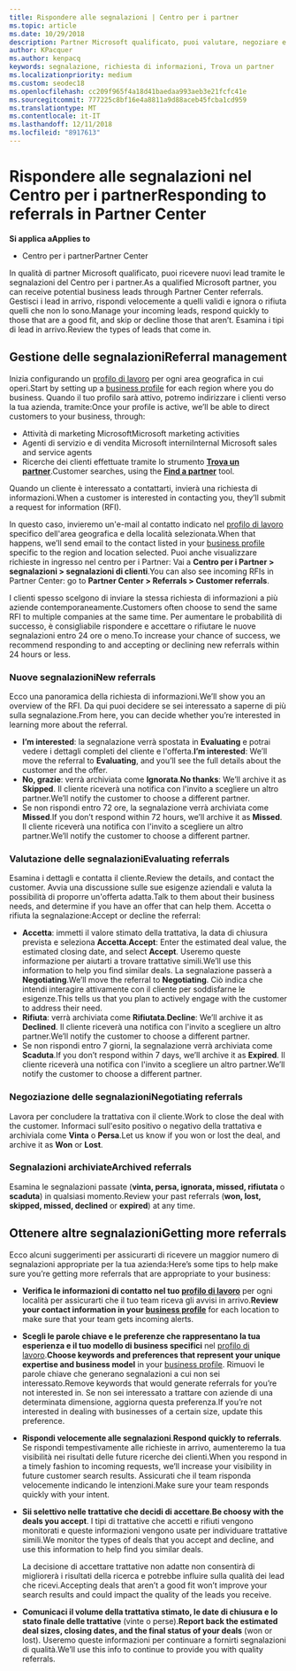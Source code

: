 ```yaml
---
title: Rispondere alle segnalazioni | Centro per i partner
ms.topic: article
ms.date: 10/29/2018
description: Partner Microsoft qualificato, puoi valutare, negoziare e rispondere alle segnalazioni tramite il centro per i Partner.
author: KPacquer
ms.author: kenpacq
keywords: segnalazione, richiesta di informazioni, Trova un partner
ms.localizationpriority: medium
ms.custom: seodec18
ms.openlocfilehash: cc209f965f4a18d41baedaa993aeb3e21fcfc41e
ms.sourcegitcommit: 777225c8bf16e4a8811a9d88aceb45fcba1cd959
ms.translationtype: MT
ms.contentlocale: it-IT
ms.lasthandoff: 12/11/2018
ms.locfileid: "8917613"
---
```

# <a name="responding-to-referrals-in-partner-center"></a><span data-ttu-id="d8ecf-104">Rispondere alle segnalazioni nel Centro per i partner</span><span class="sxs-lookup"><span data-stu-id="d8ecf-104">Responding to referrals in Partner Center</span></span>

**<span data-ttu-id="d8ecf-105">Si applica a</span><span class="sxs-lookup"><span data-stu-id="d8ecf-105">Applies to</span></span>**

-  <span data-ttu-id="d8ecf-106">Centro per i partner</span><span class="sxs-lookup"><span data-stu-id="d8ecf-106">Partner Center</span></span>

<span data-ttu-id="d8ecf-107">In qualità di partner Microsoft qualificato, puoi ricevere nuovi lead tramite le segnalazioni del Centro per i partner.</span><span class="sxs-lookup"><span data-stu-id="d8ecf-107">As a qualified Microsoft partner, you can receive potential business leads through Partner Center referrals.</span></span> <span data-ttu-id="d8ecf-108">Gestisci i lead in arrivo, rispondi velocemente a quelli validi e ignora o rifiuta quelli che non lo sono.</span><span class="sxs-lookup"><span data-stu-id="d8ecf-108">Manage your incoming leads, respond quickly to those that are a good fit, and skip or decline those that aren’t.</span></span> <span data-ttu-id="d8ecf-109">Esamina i tipi di lead in arrivo.</span><span class="sxs-lookup"><span data-stu-id="d8ecf-109">Review the types of leads that come in.</span></span> 

## <a name="referral-management"></a><span data-ttu-id="d8ecf-110">Gestione delle segnalazioni</span><span class="sxs-lookup"><span data-stu-id="d8ecf-110">Referral management</span></span>

<span data-ttu-id="d8ecf-111">Inizia configurando un [profilo di lavoro](create-a-marketing-profile.md) per ogni area geografica in cui operi.</span><span class="sxs-lookup"><span data-stu-id="d8ecf-111">Start by setting up a [business profile](create-a-marketing-profile.md) for each region where you do business.</span></span> <span data-ttu-id="d8ecf-112">Quando il tuo profilo sarà attivo, potremo indirizzare i clienti verso la tua azienda, tramite:</span><span class="sxs-lookup"><span data-stu-id="d8ecf-112">Once your profile is active, we’ll be able to direct customers to your business, through:</span></span>

*  <span data-ttu-id="d8ecf-113">Attività di marketing Microsoft</span><span class="sxs-lookup"><span data-stu-id="d8ecf-113">Microsoft marketing activities</span></span>
*  <span data-ttu-id="d8ecf-114">Agenti di servizio e di vendita Microsoft interni</span><span class="sxs-lookup"><span data-stu-id="d8ecf-114">Internal Microsoft sales and service agents</span></span>
*  <span data-ttu-id="d8ecf-115">Ricerche dei clienti effettuate tramite lo strumento **[Trova un partner](https://partnercenter.microsoft.com/pcv/search)**.</span><span class="sxs-lookup"><span data-stu-id="d8ecf-115">Customer searches, using the **[Find a partner](https://partnercenter.microsoft.com/pcv/search)** tool.</span></span>

<span data-ttu-id="d8ecf-116">Quando un cliente è interessato a contattarti, invierà una richiesta di informazioni.</span><span class="sxs-lookup"><span data-stu-id="d8ecf-116">When a customer is interested in contacting you, they’ll submit a request for information (RFI).</span></span> 

<span data-ttu-id="d8ecf-117">In questo caso, invieremo un'e-mail al contatto indicato nel [profilo di lavoro](create-a-marketing-profile.md) specifico dell'area geografica e della località selezionata.</span><span class="sxs-lookup"><span data-stu-id="d8ecf-117">When that happens, we’ll send email to the contact listed in your [business profile](create-a-marketing-profile.md) specific to the region and location selected.</span></span> <span data-ttu-id="d8ecf-118">Puoi anche visualizzare richieste in ingresso nel centro per i Partner: Vai a **Centro per i Partner > segnalazioni > segnalazioni di clienti**.</span><span class="sxs-lookup"><span data-stu-id="d8ecf-118">You can also see incoming RFIs in Partner Center: go to **Partner Center > Referrals > Customer referrals**.</span></span>

<span data-ttu-id="d8ecf-119">I clienti spesso scelgono di inviare la stessa richiesta di informazioni a più aziende contemporaneamente.</span><span class="sxs-lookup"><span data-stu-id="d8ecf-119">Customers often choose to send the same RFI to multiple companies at the same time.</span></span> <span data-ttu-id="d8ecf-120">Per aumentare le probabilità di successo, è consigliabile rispondere e accettare o rifiutare le nuove segnalazioni entro 24 ore o meno.</span><span class="sxs-lookup"><span data-stu-id="d8ecf-120">To increase your chance of success, we recommend responding to and accepting or declining new referrals within 24 hours or less.</span></span>

### <a name="new-referrals"></a><span data-ttu-id="d8ecf-121">Nuove segnalazioni</span><span class="sxs-lookup"><span data-stu-id="d8ecf-121">New referrals</span></span>

<span data-ttu-id="d8ecf-122">Ecco una panoramica della richiesta di informazioni.</span><span class="sxs-lookup"><span data-stu-id="d8ecf-122">We’ll show you an overview of the RFI.</span></span> <span data-ttu-id="d8ecf-123">Da qui puoi decidere se sei interessato a saperne di più sulla segnalazione.</span><span class="sxs-lookup"><span data-stu-id="d8ecf-123">From here, you can decide whether you’re interested in learning more about the referral.</span></span> 

*  <span data-ttu-id="d8ecf-124">**I’m interested**: la segnalazione verrà spostata in **Evaluating** e potrai vedere i dettagli completi del cliente e l'offerta.</span><span class="sxs-lookup"><span data-stu-id="d8ecf-124">**I’m interested**: We’ll move the referral to **Evaluating**, and you’ll see the full details about the customer and the offer.</span></span> 
*  <span data-ttu-id="d8ecf-125">**No, grazie**: verrà archiviata come **Ignorata**.</span><span class="sxs-lookup"><span data-stu-id="d8ecf-125">**No thanks**: We’ll archive it as **Skipped**.</span></span> <span data-ttu-id="d8ecf-126">Il cliente riceverà una notifica con l'invito a scegliere un altro partner.</span><span class="sxs-lookup"><span data-stu-id="d8ecf-126">We’ll notify the customer to choose a different partner.</span></span>
*  <span data-ttu-id="d8ecf-127">Se non rispondi entro 72 ore, la segnalazione verrà archiviata come **Missed**.</span><span class="sxs-lookup"><span data-stu-id="d8ecf-127">If you don’t respond within 72 hours, we’ll archive it as **Missed**.</span></span> <span data-ttu-id="d8ecf-128">Il cliente riceverà una notifica con l'invito a scegliere un altro partner.</span><span class="sxs-lookup"><span data-stu-id="d8ecf-128">We’ll notify the customer to choose a different partner.</span></span>

### <a name="evaluating-referrals"></a><span data-ttu-id="d8ecf-129">Valutazione delle segnalazioni</span><span class="sxs-lookup"><span data-stu-id="d8ecf-129">Evaluating referrals</span></span>

<span data-ttu-id="d8ecf-130">Esamina i dettagli e contatta il cliente.</span><span class="sxs-lookup"><span data-stu-id="d8ecf-130">Review the details, and contact the customer.</span></span> <span data-ttu-id="d8ecf-131">Avvia una discussione sulle sue esigenze aziendali e valuta la possibilità di proporre un'offerta adatta.</span><span class="sxs-lookup"><span data-stu-id="d8ecf-131">Talk to them about their business needs, and determine if you have an offer that can help them.</span></span> <span data-ttu-id="d8ecf-132">Accetta o rifiuta la segnalazione:</span><span class="sxs-lookup"><span data-stu-id="d8ecf-132">Accept or decline the referral:</span></span> 

*  <span data-ttu-id="d8ecf-133">**Accetta**: immetti il valore stimato della trattativa, la data di chiusura prevista e seleziona **Accetta**.</span><span class="sxs-lookup"><span data-stu-id="d8ecf-133">**Accept**: Enter the estimated deal value, the estimated closing date, and select **Accept**.</span></span> <span data-ttu-id="d8ecf-134">Useremo queste informazione per aiutarti a trovare trattative simili.</span><span class="sxs-lookup"><span data-stu-id="d8ecf-134">We’ll use this information to help you find similar deals.</span></span> <span data-ttu-id="d8ecf-135">La segnalazione passerà a **Negotiating**.</span><span class="sxs-lookup"><span data-stu-id="d8ecf-135">We’ll move the referral to **Negotiating**.</span></span> <span data-ttu-id="d8ecf-136">Ciò indica che intendi interagire attivamente con il cliente per soddisfarne le esigenze.</span><span class="sxs-lookup"><span data-stu-id="d8ecf-136">This tells us that you plan to actively engage with the customer to address their need.</span></span>
*  <span data-ttu-id="d8ecf-137">**Rifiuta**: verrà archiviata come **Rifiutata**.</span><span class="sxs-lookup"><span data-stu-id="d8ecf-137">**Decline**: We’ll archive it as **Declined**.</span></span> <span data-ttu-id="d8ecf-138">Il cliente riceverà una notifica con l'invito a scegliere un altro partner.</span><span class="sxs-lookup"><span data-stu-id="d8ecf-138">We’ll notify the customer to choose a different partner.</span></span>
*  <span data-ttu-id="d8ecf-139">Se non rispondi entro 7 giorni, la segnalazione verrà archiviata come **Scaduta**.</span><span class="sxs-lookup"><span data-stu-id="d8ecf-139">If you don’t respond within 7 days, we’ll archive it as **Expired**.</span></span> <span data-ttu-id="d8ecf-140">Il cliente riceverà una notifica con l'invito a scegliere un altro partner.</span><span class="sxs-lookup"><span data-stu-id="d8ecf-140">We’ll notify the customer to choose a different partner.</span></span>

### <a name="negotiating-referrals"></a><span data-ttu-id="d8ecf-141">Negoziazione delle segnalazioni</span><span class="sxs-lookup"><span data-stu-id="d8ecf-141">Negotiating referrals</span></span>

<span data-ttu-id="d8ecf-142">Lavora per concludere la trattativa con il cliente.</span><span class="sxs-lookup"><span data-stu-id="d8ecf-142">Work to close the deal with the customer.</span></span> <span data-ttu-id="d8ecf-143">Informaci sull'esito positivo o negativo della trattativa e archiviala come **Vinta** o **Persa**.</span><span class="sxs-lookup"><span data-stu-id="d8ecf-143">Let us know if you won or lost the deal, and archive it as **Won** or **Lost**.</span></span> 

### <a name="archived-referrals"></a><span data-ttu-id="d8ecf-144">Segnalazioni archiviate</span><span class="sxs-lookup"><span data-stu-id="d8ecf-144">Archived referrals</span></span>

<span data-ttu-id="d8ecf-145">Esamina le segnalazioni passate (**vinta, persa, ignorata, missed, rifiutata** o **scaduta**) in qualsiasi momento.</span><span class="sxs-lookup"><span data-stu-id="d8ecf-145">Review your past referrals (**won, lost, skipped, missed, declined** or **expired**) at any time.</span></span> 

## <a name="getting-more-referrals"></a><span data-ttu-id="d8ecf-146">Ottenere altre segnalazioni</span><span class="sxs-lookup"><span data-stu-id="d8ecf-146">Getting more referrals</span></span>

<span data-ttu-id="d8ecf-147">Ecco alcuni suggerimenti per assicurarti di ricevere un maggior numero di segnalazioni appropriate per la tua azienda:</span><span class="sxs-lookup"><span data-stu-id="d8ecf-147">Here’s some tips to help make sure you’re getting more referrals that are appropriate to your business:</span></span>

*  <span data-ttu-id="d8ecf-148">**Verifica le informazioni di contatto nel tuo [profilo di lavoro](create-a-marketing-profile.md)** per ogni località per assicurarti che il tuo team riceva gli avvisi in arrivo.</span><span class="sxs-lookup"><span data-stu-id="d8ecf-148">**Review your contact information in your [business profile](create-a-marketing-profile.md)** for each location to make sure that your team gets incoming alerts.</span></span>

*  <span data-ttu-id="d8ecf-149">**Scegli le parole chiave e le preferenze che rappresentano la tua esperienza e il tuo modello di business specifici** nel [profilo di lavoro](create-a-marketing-profile.md).</span><span class="sxs-lookup"><span data-stu-id="d8ecf-149">**Choose keywords and preferences that represent your unique expertise and business model** in your [business profile](create-a-marketing-profile.md).</span></span> <span data-ttu-id="d8ecf-150">Rimuovi le parole chiave che generano segnalazioni a cui non sei interessato.</span><span class="sxs-lookup"><span data-stu-id="d8ecf-150">Remove keywords that would generate referrals for you’re not interested in.</span></span> <span data-ttu-id="d8ecf-151">Se non sei interessato a trattare con aziende di una determinata dimensione, aggiorna questa preferenza.</span><span class="sxs-lookup"><span data-stu-id="d8ecf-151">If you’re not interested in dealing with businesses of a certain size, update this preference.</span></span>

*  <span data-ttu-id="d8ecf-152">**Rispondi velocemente alle segnalazioni**.</span><span class="sxs-lookup"><span data-stu-id="d8ecf-152">**Respond quickly to referrals**.</span></span> <span data-ttu-id="d8ecf-153">Se rispondi tempestivamente alle richieste in arrivo, aumenteremo la tua visibilità nei risultati delle future ricerche dei clienti.</span><span class="sxs-lookup"><span data-stu-id="d8ecf-153">When you respond in a timely fashion to incoming requests, we’ll increase your visibility in future customer search results.</span></span> <span data-ttu-id="d8ecf-154">Assicurati che il team risponda velocemente indicando le intenzioni.</span><span class="sxs-lookup"><span data-stu-id="d8ecf-154">Make sure your team responds quickly with your intent.</span></span>

*  <span data-ttu-id="d8ecf-155">**Sii selettivo nelle trattative che decidi di accettare**.</span><span class="sxs-lookup"><span data-stu-id="d8ecf-155">**Be choosy with the deals you accept**.</span></span> <span data-ttu-id="d8ecf-156">I tipi di trattative che accetti e rifiuti vengono monitorati e queste informazioni vengono usate per individuare trattative simili.</span><span class="sxs-lookup"><span data-stu-id="d8ecf-156">We monitor the types of deals that you accept and decline, and use this information to help find you similar deals.</span></span> 

   <span data-ttu-id="d8ecf-157">La decisione di accettare trattative non adatte non consentirà di migliorerà i risultati della ricerca e potrebbe influire sulla qualità dei lead che ricevi.</span><span class="sxs-lookup"><span data-stu-id="d8ecf-157">Accepting deals that aren’t a good fit won’t improve your search results and could impact the quality of the leads you receive.</span></span>

*  <span data-ttu-id="d8ecf-158">**Comunicaci il volume della trattativa stimato, le date di chiusura e lo stato finale delle trattative** (vinte o perse).</span><span class="sxs-lookup"><span data-stu-id="d8ecf-158">**Report back the estimated deal sizes, closing dates, and the final status of your deals** (won or lost).</span></span> <span data-ttu-id="d8ecf-159">Useremo queste informazioni per continuare a fornirti segnalazioni di qualità.</span><span class="sxs-lookup"><span data-stu-id="d8ecf-159">We’ll use this info to continue to provide you with quality referrals.</span></span>
